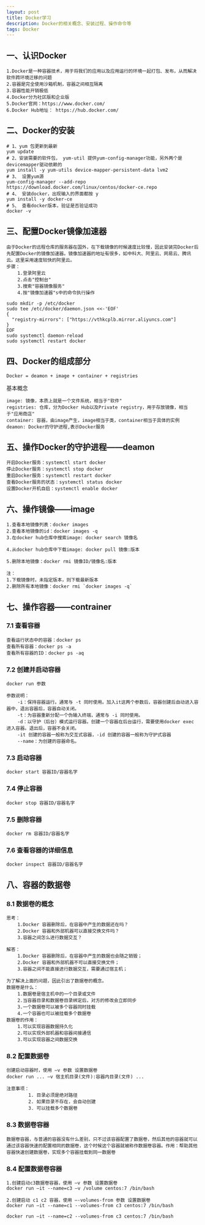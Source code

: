 ```yaml
---
layout: post
title: Docker学习
description: Docker的相关概念、安装过程、操作命令等
tags: Docker
---
```


## 一、认识Docker

```
1.Docker是一种容器技术，用于将我们的应用以及应用运行的环境一起打包、发布，从而解决软件跨环境迁移的问题
2.容器是完全使用沙箱机制，容器之间相互隔离
3.容器性能开销极低
4.Docker分为社区版和企业版
5.Docker官网：https://www.docker.com/
6.Docker Hub地址： https://hub.docker.com/
```

## 二、Docker的安装

```
# 1、yum 包更新到最新 
yum update
# 2、安装需要的软件包， yum-util 提供yum-config-manager功能，另外两个是devicemapper驱动依赖的 
yum install -y yum-utils device-mapper-persistent-data lvm2
# 3、 设置yum源
yum-config-manager --add-repo https://download.docker.com/linux/centos/docker-ce.repo
# 4、 安装docker，出现输入的界面都按 y 
yum install -y docker-ce
# 5、 查看docker版本，验证是否验证成功
docker -v
```

## 三、配置Docker镜像加速器

```
由于Docker的远程仓库的服务器在国外，在下载镜像的时候速度比较慢，因此安装完Docker后先配置Docker的镜像加速器。镜像加速器的地址有很多，如中科大、阿里云、网易云、腾讯云。这里采用速度较快的阿里云。
步骤：
	1.登录阿里云
	2.点击"控制台"
	3.搜索"容器镜像服务"
	4.按"镜像加速器"s中的命令执行操作
```

```
sudo mkdir -p /etc/docker
sudo tee /etc/docker/daemon.json <<-'EOF'
{
  "registry-mirrors": ["https://vthkcplb.mirror.aliyuncs.com"]
}
EOF
sudo systemctl daemon-reload
sudo systemctl restart docker
```

## 四、Docker的组成部分

```
Docker = deamon + image + container + registries
```

基本概念

```
image: 镜像，本质上就是一个文件系统，相当于"软件"
registries: 仓库，分为Docker Hub以及Private registry，用于存放镜像，相当于"应用商店"
container: 容器，由image产生，image相当于类，container相当于具体的实例
deamon: Docker的守护进程,表示Docker服务
```



## 五、操作Docker的守护进程——deamon

```
开启Docker服务：systemctl start docker
停止Docker服务：systemctl stop docker
重启Docker服务：systemctl restart docker
查看Docker服务的状态：systemctl status docker
设置Docker开机自启：systemctl enable docker
```

## 六、操作镜像——image

```
1.查看本地镜像列表：docker images
2.查看本地镜像的id：docker images -q
3.在docker hub仓库中搜索image: docker search 镜像名

4.从docker hub仓库中下载image: docker pull 镜像:版本 

5.删除本地镜像：docker rmi 镜像ID/镜像名:版本

注：
1.下载镜像时，未指定版本，则下载最新版本
2.删除所有本地镜像：docker rmi `docker images -q`
```

## 七、操作容器——contrainer

### 7.1	查看容器

```
查看运行状态中的容器：docker ps
查看所有容器：docker ps -a
查看所有容器的ID：docker ps -aq
```

### 7.2	创建并启动容器

```
docker run 参数

参数说明：
	-i：保持容器运行。通常与 -t 同时使用。加入it这两个参数后，容器创建后自动进入容器中，退出容器后，容器自动关闭。
	-t：为容器重新分配一个伪输入终端，通常与 -i 同时使用。
	-d：以守护（后台）模式运行容器。创建一个容器在后台运行，需要使用docker exec 进入容器。退出后，容器不会关闭。
	-it 创建的容器一般称为交互式容器，-id 创建的容器一般称为守护式容器
	--name：为创建的容器命名。
```

### 7.3	启动容器

```
docker start 容器ID/容器名字
```

### 7.4	停止容器

```
docker stop 容器ID/容器名字
```

### 7.5	删除容器

```
docker rm 容器ID/容器名字
```

### 7.6	查看容器的详细信息

```
docker inspect 容器ID/容器名字
```

## 八、容器的数据卷

### 8.1	数据卷的概念

```
思考：
	1.Docker 容器删除后，在容器中产生的数据还在吗？
	2.Docker 容器和外部机器可以直接交换文件吗？
	3.容器之间怎么进行数据交互？
	
解答：
	1.Docker 容器删除后，在容器中产生的数据也会随之销毁；
	2.Docker 容器和外部机器不可以直接交换文件；
	3.容器之间不能直接进行数据交互，需要通过宿主机；
```

```
为了解决上面的问题，因此引出了数据卷的概念。
数据卷是什么：
	1.数据卷是宿主机中的一个目录或文件
	2.当容器目录和数据卷目录绑定后，对方的修改会立即同步
	3.一个数据卷可以被多个容器同时挂载
	4.一个容器也可以被挂载多个数据卷
数据卷的作用：
	1.可以实现容器数据持久化
	2.可以实现外部机器和容器间接通信
	3.可以实现容器之间数据交换
```

### 8.2	配置数据卷

```
创建启动容器时，使用 –v 参数 设置数据卷
docker run ... –v 宿主机目录(文件):容器内目录(文件) ... 
```

```
注意事项：
        1. 目录必须是绝对路径
        2. 如果目录不存在，会自动创建
        3. 可以挂载多个数据卷
```

### 8.3	数据卷容器

```
数据卷容器，与普通的容器没有什么差别，只不过该容器配置了数据卷，然后其他的容器就可以通过该容器快速的配置相同的数据卷，这个时候这个容器就被称作数据卷容器。作用：帮助其他容器快速创建数据卷，实现多个容器挂载到同一数据卷
```

### 8.4	配置数据卷容器

```
1.创建启动c3数据卷容器，使用 –v 参数 设置数据卷
docker run –it --name=c3 –v /volume centos:7 /bin/bash 
```

```
2.创建启动 c1 c2 容器，使用 –-volumes-from 参数 设置数据卷
docker run –it --name=c1 --volumes-from c3 centos:7 /bin/bash

docker run –it --name=c2 --volumes-from c3 centos:7 /bin/bash  
```
